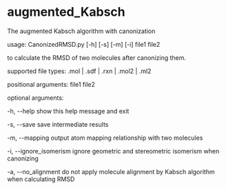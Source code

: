 # augmented_Kabsch
The augmented Kabsch algorithm with canonization


usage: CanonizedRMSD.py [-h] [-s] [-m] [-i] file1 file2

to calculate the RMSD of two molecules after canonizing them.

supported file types:
   .mol | .sdf | .rxn | .mol2 | .ml2

positional arguments:
  file1
  file2

optional arguments:

  -h, --help            show this help message and exit
  
  -s, --save            save intermediate results
  
  -m, --mapping         output atom mapping relationship with two molecules
  
  -i, --ignore_isomerism
                        ignore geometric and stereometric isomerism when canonizing
                        
  -a, --no_alignment    do not apply molecule alignment by Kabsch algorithm when calculating RMSD

